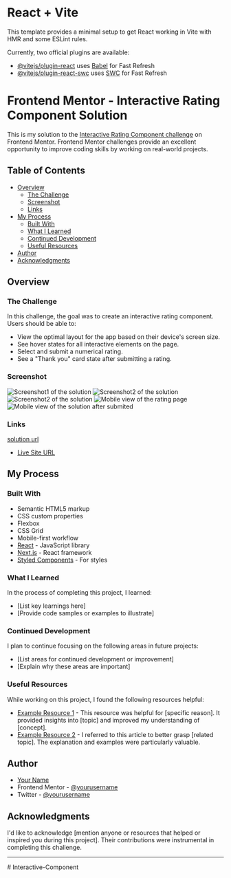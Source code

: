 # React + Vite

This template provides a minimal setup to get React working in Vite with HMR and some ESLint rules.

Currently, two official plugins are available:

- [@vitejs/plugin-react](https://github.com/vitejs/vite-plugin-react/blob/main/packages/plugin-react/README.md) uses [Babel](https://babeljs.io/) for Fast Refresh
- [@vitejs/plugin-react-swc](https://github.com/vitejs/vite-plugin-react-swc) uses [SWC](https://swc.rs/) for Fast Refresh

# Frontend Mentor - Interactive Rating Component Solution

This is my solution to the [Interactive Rating Component challenge](https://www.frontendmentor.io/challenges/interactive-rating-component-koxpeBUmI/hub) on Frontend Mentor. Frontend Mentor challenges provide an excellent opportunity to improve coding skills by working on real-world projects.

## Table of Contents

- [Overview](#overview)
  - [The Challenge](#the-challenge)
  - [Screenshot](#screenshot)
  - [Links](#links)
- [My Process](#my-process)
  - [Built With](#built-with)
  - [What I Learned](#what-i-learned)
  - [Continued Development](#continued-development)
  - [Useful Resources](#useful-resources)
- [Author](#author)
- [Acknowledgments](#acknowledgments)

## Overview

### The Challenge

In this challenge, the goal was to create an interactive rating component. Users should be able to:

- View the optimal layout for the app based on their device's screen size.
- See hover states for all interactive elements on the page.
- Select and submit a numerical rating.
- See a "Thank you" card state after submitting a rating.

### Screenshot
![Screenshot1 of the solution](src/assets/Screenshot1.png)
![Screenshot2 of the solution](src/assets/Screenshot2.png)
![Screenshot2 of the solution](src/assets/Screenshot3.png)
![Mobile view of the rating page](src/assets/Screenshot4.png)
![Mobile view of the solution after submited](src/assets/Screenshot5.png)

### Links

[solution url](https://github.com/elvisowusu/Interactive_Rating_Components.git)
- [Live Site URL](https://your-live-site-url.com)

## My Process

### Built With

- Semantic HTML5 markup
- CSS custom properties
- Flexbox
- CSS Grid
- Mobile-first workflow
- [React](https://reactjs.org/) - JavaScript library
- [Next.js](https://nextjs.org/) - React framework
- [Styled Components](https://styled-components.com/) - For styles

### What I Learned

In the process of completing this project, I learned:

- [List key learnings here]
- [Provide code samples or examples to illustrate]

### Continued Development

I plan to continue focusing on the following areas in future projects:

- [List areas for continued development or improvement]
- [Explain why these areas are important]

### Useful Resources

While working on this project, I found the following resources helpful:

- [Example Resource 1](https://www.example.com) - This resource was helpful for [specific reason]. It provided insights into [topic] and improved my understanding of [concept].
- [Example Resource 2](https://www.example.com) - I referred to this article to better grasp [related topic]. The explanation and examples were particularly valuable.

## Author

- [Your Name](https://www.your-site.com)
- Frontend Mentor - [@yourusername](https://www.frontendmentor.io/profile/yourusername)
- Twitter - [@yourusername](https://www.twitter.com/yourusername)

## Acknowledgments

I'd like to acknowledge [mention anyone or resources that helped or inspired you during this project]. Their contributions were instrumental in completing this challenge.

---

#   I n t e r a c t i v e - C o m p o n e n t  
 